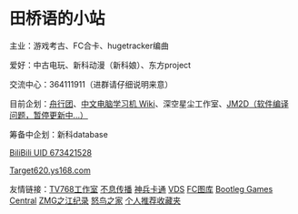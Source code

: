 # 田桥语的小站

主业：游戏考古、FC合卡、hugetracker编曲 

爱好：中古电玩、新科动漫（新科娘）、东方project

交流中心：364111911（进群请仔细说明来意）

目前企划：[舟行团](/zhouxing/)、[中文电脑学习机 Wiki](https://github.com/Target620/ZWDNXXJ-Wiki/wiki)、深空星尘工作室、[JM2D](https://www.bilibili.com/read/cv34269142/?jump_opus=1)[（软件编译问题，暂停更新中...）](https://www.bilibili.com/opus/972055900600664068)

筹备中企划：新科database

[BiliBili UID 673421528](http://space.bilibili.com/673421528)

[Target620.ys168.com](http://target620.ys168.com)

友情链接：[TV768工作室](https://tv768.xyz) [不息传播](https://buxicim.github.io/) [神兵卡通](http://old.shenbingcartoon.com) [VDS](http://vds.pub) [FC图库](http://fcpic.nesbbs.com/) [Bootleg Games Central](http://bootleg.games) [ZMG之江纪录](https://zmtv.cztv.com/cmsh5-share/prod/cztv-tvLive/index.html?pageId=112) [怒鸟之家](https://hoab.caocao.me/) [个人推荐收藏夹](https://www.bilibili.com/medialist/detail/ml2431444428?type=1&spm_id_from=333.999.0.0)
